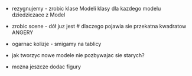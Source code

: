 * rezygnujemy - zrobic klase Modeli klasy dla kazdego modelu dziedziczace z Model

* zrobic scene - dół juz jest # dlaczego pojawia sie przekatna kwadratow ANGERY 

* ogarnac kolizje - smigamy na tablicy

* jak tworzyc nowe modele nie pozbywajac sie starych?

* mozna jeszcze dodac figury